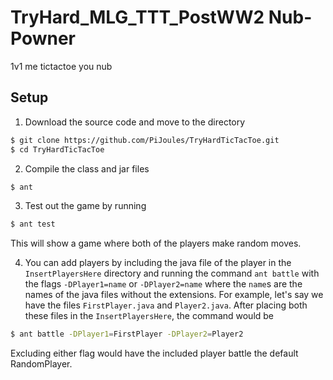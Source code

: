 # TryHard_MLG_TTT_PostWW2 Nub-Powner

1v1 me tictactoe you nub

## Setup
1) Download the source code and move to the directory
```sh
$ git clone https://github.com/PiJoules/TryHardTicTacToe.git
$ cd TryHardTicTacToe
```
2) Compile the class and jar files
```sh
$ ant
```
3) Test out the game by running
```sh
$ ant test
```
This will show a game where both of the players make random moves.

4) You can add players by including the java file of the player in the `InsertPlayersHere` directory and running the command `ant battle` with the flags `-DPlayer1=name` or `-DPlayer2=name` where the `name`s are the names of the java files without the extensions. For example, let's say we have the files `FirstPlayer.java` and `Player2.java`. After placing both these files in the `InsertPlayersHere`, the command would be
```sh
$ ant battle -DPlayer1=FirstPlayer -DPlayer2=Player2
```
Excluding either flag would have the included player battle the default RandomPlayer.